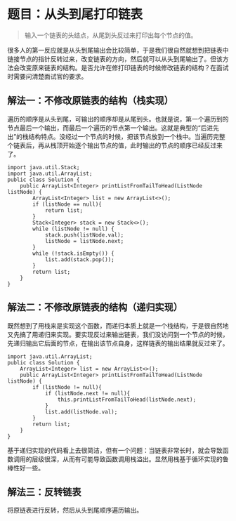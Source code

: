 # 题目：从头到尾打印链表

> 输入一个链表的头结点，从尾到头反过来打印出每个节点的值。

很多人的第一反应就是从头到尾输出会比较简单，于是我们很自然就想到把链表中链接节点的指针反转过来，改变链表的方向，然后就可以从头到尾输出了。但该方法会改变原来链表的结构。是否允许在修打印链表的时候修改链表的结构？在面试时需要问清楚面试官的要求。

## 解法一：不修改原链表的结构（栈实现）

遍历的顺序是从头到尾，可输出的顺序却是从尾到头。也就是说，第一个遍历到的节点最后一个输出，而最后一个遍历的节点第一个输出。这就是典型的“后进先出”的栈结构特点。没经过一个节点的时候，把该节点放到一个栈中。当遍历完整个链表后，再从栈顶开始逐个输出节点的值，此时输出的节点的顺序已经反过来了。

```
import java.util.Stack;
import java.util.ArrayList;
public class Solution {
    public ArrayList<Integer> printListFromTailToHead(ListNode listNode) {
        ArrayList<Integer> list = new ArrayList<>();
        if (listNode == null){
            return list;
        }
        Stack<Integer> stack = new Stack<>();
        while (listNode != null) {
            stack.push(listNode.val);
            listNode = listNode.next;
        }
        while (!stack.isEmpty()) {
            list.add(stack.pop());
        }
        return list;       
    }
}
```
## 解法二：不修改原链表的结构（递归实现）
既然想到了用栈来是实现这个函数，而递归本质上就是一个栈结构，于是很自然地又先搞了用递归来实现。要实现反过来输出链表，我们没访问到一个节点的时候，先递归输出它后面的节点，在输出该节点自身，这样链表的输出结果就反过来了。

```
import java.util.ArrayList;
public class Solution {
    ArrayList<Integer> list = new ArrayList<>();
    public ArrayList<Integer> printListFromTailToHead(ListNode listNode) {
        if (listNode != null){
            if (listNode.next != null){
                this.printListFromTailToHead(listNode.next);
            }
            list.add(listNode.val);
        }
        return list;       
    }
}
```
基于递归实现的代码看上去很简洁，但有一个问题：当链表非常长时，就会导致函数调用的层级很深，从而有可能导致函数调用栈溢出。显然用栈基于循环实现的鲁棒性好一些。

## 解法三：反转链表

将原链表进行反转，然后从头到尾顺序遍历输出。
